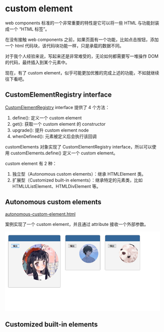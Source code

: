 # custom element

web components 标准的一个非常重要的特性是它可以将一些 HTML 与功能封装成一个 “HTML 标签”。

在没有接触 web components 之前，如果页面有一个功能，比如点击按钮，添加一个 html 代码块，该代码块功能一样，只是承载的数据不同。

对于我个人经验来说，写起来还是非常难受的，无论如何都需要写一堆操作 DOM 的代码，最终插入到某个元素中。

现在，有了 custom element，似乎可能更加优雅的完成上述的功能，不如就继续往下看吧。

## CustomElementRegistry interface

[CustomElementRegistry](https://developer.mozilla.org/zh-CN/docs/Web/API/CustomElementRegistry) interface 提供了 4 个方法：

1. define(): 定义一个 custom element
2. get(): 获取一个 custom element 的 constructor
3. upgrade(): 提升 custom element node
4. whenDefined(): 元素被定义后会执行该回调

customElements 对象实现了 CustomElementRegistry interface，所以可以使用 customElements.define() 定义一个 custom element。

custom element 有 2 种：

1. 独立型（Autonomous custom elements）：继承 HTMLElement 类。
2. 扩展型（Customized built-in elements）：继承特定的元素类，比如 HTMLUListElement、HTMLDivElement 等。

## Autonomous custom elements

[autonomous-custom-element.html](https://github.com/bey6/laboratory/blob/master/07-general/01-web%20component/02-custom%20element/autonomous-custom-element.html)

案例实现了一个 <b-dialog> custom element，并且通过 attribute 接收一个外部参数。

![b-dialog.png](b-dialog.png)

## Customized built-in elements

